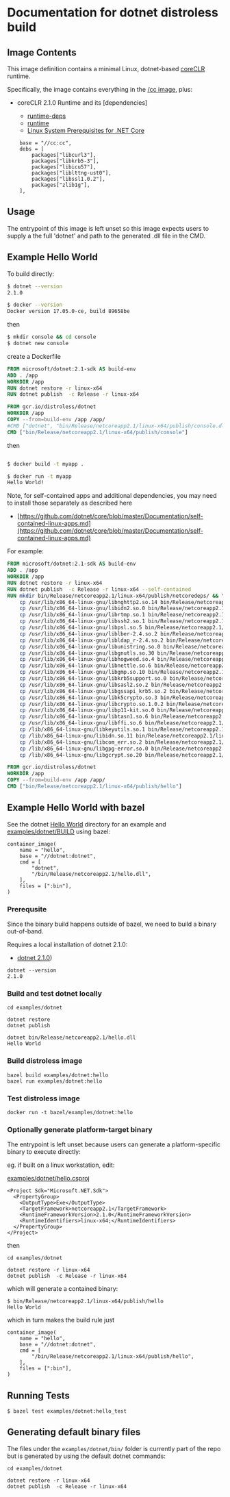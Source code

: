 # Documentation for dotnet distroless build

## Image Contents

This image definition contains a minimal Linux, dotnet-based [coreCLR](https://github.com/dotnet/core) runtime.

Specifically, the image contains everything in the [/cc image](../../cc/README.md), plus:

- coreCLR 2.1.0 Runtime and its [dependencies]

  * [runtime-deps](https://github.com/dotnet/dotnet-docker/blob/master/2.1/runtime-deps/stretch-slim/amd64/Dockerfile)
  * [runtime](https://github.com/dotnet/dotnet-docker/blob/master/2.1/runtime/stretch-slim/amd64/Dockerfile)
  * [Linux System Prerequisites for .NET Core](https://github.com/dotnet/core/blob/master/Documentation/linux-prereqs.md)

```
    base = "//cc:cc",
    debs = [
        packages["libcurl3"],
        packages["libkrb5-3"],
        packages["libicu57"],
        packages["liblttng-ust0"],
        packages["libssl1.0.2"],
        packages["zlib1g"],
    ],
```

## Usage

The entrypoint of this image is left unset so this image expects users to supply a the full 'dotnet' and path to the generated .dll file in the CMD.


## Example Hello World

To build directly:

```bash
$ dotnet --version
2.1.0

$ docker --version
Docker version 17.05.0-ce, build 89658be
```

then

```bash
$ mkdir console && cd console
$ dotnet new console
```

create a Dockerfile

```dockerfile
FROM microsoft/dotnet:2.1-sdk AS build-env
ADD . /app
WORKDIR /app
RUN dotnet restore -r linux-x64
RUN dotnet publish  -c Release -r linux-x64

FROM gcr.io/distroless/dotnet
WORKDIR /app
COPY --from=build-env /app /app/
#CMD ["dotnet", "bin/Release/netcoreapp2.1/linux-x64/publish/console.dll"]
CMD ["bin/Release/netcoreapp2.1/linux-x64/publish/console"]
```

then
```bash

$ docker build -t myapp .

$ docker run -t myapp
Hello World!
```

Note, for self-contained apps and additional dependencies, you may need to install those separately as described here

- [https://github.com/dotnet/core/blob/master/Documentation/self-contained-linux-apps.md](https://github.com/dotnet/core/blob/master/Documentation/self-contained-linux-apps.md)

For example:

```dockerfile
FROM microsoft/dotnet:2.1-sdk AS build-env
ADD . /app
WORKDIR /app
RUN dotnet restore -r linux-x64
RUN dotnet publish  -c Release -r linux-x64 --self-contained
RUN mkdir bin/Release/netcoreapp2.1/linux-x64/publish/netcoredeps/ && \
    cp /usr/lib/x86_64-linux-gnu/libnghttp2.so.14 bin/Release/netcoreapp2.1/linux-x64/publish/netcoredeps/ && \
    cp /usr/lib/x86_64-linux-gnu/libidn2.so.0 bin/Release/netcoreapp2.1/linux-x64/publish/netcoredeps/ && \
    cp /usr/lib/x86_64-linux-gnu/librtmp.so.1 bin/Release/netcoreapp2.1/linux-x64/publish/netcoredeps/ && \
    cp /usr/lib/x86_64-linux-gnu/libssh2.so.1 bin/Release/netcoreapp2.1/linux-x64/publish/netcoredeps/ && \
    cp /usr/lib/x86_64-linux-gnu/libpsl.so.5 bin/Release/netcoreapp2.1/linux-x64/publish/netcoredeps/ && \
    cp /usr/lib/x86_64-linux-gnu/liblber-2.4.so.2 bin/Release/netcoreapp2.1/linux-x64/publish/netcoredeps/ && \
    cp /usr/lib/x86_64-linux-gnu/libldap_r-2.4.so.2 bin/Release/netcoreapp2.1/linux-x64/publish/netcoredeps/ && \
    cp /usr/lib/x86_64-linux-gnu/libunistring.so.0 bin/Release/netcoreapp2.1/linux-x64/publish/netcoredeps/ && \
    cp /usr/lib/x86_64-linux-gnu/libgnutls.so.30 bin/Release/netcoreapp2.1/linux-x64/publish/netcoredeps/ && \
    cp /usr/lib/x86_64-linux-gnu/libhogweed.so.4 bin/Release/netcoreapp2.1/linux-x64/publish/netcoredeps/ && \
    cp /usr/lib/x86_64-linux-gnu/libnettle.so.6 bin/Release/netcoreapp2.1/linux-x64/publish/netcoredeps/ && \
    cp /usr/lib/x86_64-linux-gnu/libgmp.so.10 bin/Release/netcoreapp2.1/linux-x64/publish/netcoredeps/ && \
    cp /usr/lib/x86_64-linux-gnu/libkrb5support.so.0 bin/Release/netcoreapp2.1/linux-x64/publish/netcoredeps/ && \
    cp /usr/lib/x86_64-linux-gnu/libsasl2.so.2 bin/Release/netcoreapp2.1/linux-x64/publish/netcoredeps/ && \
    cp /usr/lib/x86_64-linux-gnu/libgssapi_krb5.so.2 bin/Release/netcoreapp2.1/linux-x64/publish/netcoredeps/ && \
    cp /usr/lib/x86_64-linux-gnu/libk5crypto.so.3 bin/Release/netcoreapp2.1/linux-x64/publish/netcoredeps/ && \
    cp /usr/lib/x86_64-linux-gnu/libcrypto.so.1.0.2 bin/Release/netcoreapp2.1/linux-x64/publish/netcoredeps/ && \
    cp /usr/lib/x86_64-linux-gnu/libp11-kit.so.0 bin/Release/netcoreapp2.1/linux-x64/publish/netcoredeps/ && \
    cp /usr/lib/x86_64-linux-gnu/libtasn1.so.6 bin/Release/netcoreapp2.1/linux-x64/publish/netcoredeps/ && \
    cp /usr/lib/x86_64-linux-gnu/libffi.so.6 bin/Release/netcoreapp2.1/linux-x64/publish/netcoredeps/ && \
    cp /lib/x86_64-linux-gnu/libkeyutils.so.1 bin/Release/netcoreapp2.1/linux-x64/publish/netcoredeps/ && \
    cp /lib/x86_64-linux-gnu/libidn.so.11 bin/Release/netcoreapp2.1/linux-x64/publish/netcoredeps/ && \
    cp /lib/x86_64-linux-gnu/libcom_err.so.2 bin/Release/netcoreapp2.1/linux-x64/publish/netcoredeps/ && \
    cp /lib/x86_64-linux-gnu/libgpg-error.so.0 bin/Release/netcoreapp2.1/linux-x64/publish/netcoredeps/ && \
    cp /lib/x86_64-linux-gnu/libgcrypt.so.20 bin/Release/netcoreapp2.1/linux-x64/publish/netcoredeps/

FROM gcr.io/distroless/dotnet
WORKDIR /app
COPY --from=build-env /app /app/
CMD ["bin/Release/netcoreapp2.1/linux-x64/publish/hello"]
```

## Example Hello World with bazel

See the dotnet [Hello World](../../examples/dotnet/) directory for an example and [examples/dotnet/BUILD](../../examples/dotnet/BUILD) using bazel:

```
container_image(
    name = "hello",
    base = "//dotnet:dotnet",
    cmd = [
        "dotnet",
        "/bin/Release/netcoreapp2.1/hello.dll",
    ],
    files = [":bin"],
)
```

### Prerequsite

Since the binary build happens outside of bazel, we need to build a binary out-of-band.

Requires a local installation of dotnet 2.1.0:

- [dotnet 2.1.0](https://download.microsoft.com/download/1/B/4/1B4DE605-8378-47A5-B01B-2C79D6C55519/dotnet-sdk-2.0.0-linux-x64.tar.gz))


```
dotnet --version
2.1.0
```

### Build and test dotnet locally

```
cd examples/dotnet

dotnet restore
dotnet publish
```

```
dotnet bin/Release/netcoreapp2.1/hello.dll
Hello World
```


### Build distroless image

```
bazel build examples/dotnet:hello
bazel run examples/dotnet:hello
```

### Test distroless image

```
docker run -t bazel/examples/dotnet:hello
```

### Optionally generate platform-target binary

The entrypoint is left unset because users can generate a platform-specific binary to execute directly:

eg. if built on a linux workstation, edit:

[examples/dotnet/hello.csproj](../../examples/dotnet/hello.csproj)

```
<Project Sdk="Microsoft.NET.Sdk">
  <PropertyGroup>
    <OutputType>Exe</OutputType>
    <TargetFramework>netcoreapp2.1</TargetFramework>
    <RuntimeFrameworkVersion>2.1.0</RuntimeFrameworkVersion>
    <RuntimeIdentifiers>linux-x64;</RuntimeIdentifiers>    
  </PropertyGroup>
</Project>
```

then

```
cd examples/dotnet

dotnet restore -r linux-x64
dotnet publish  -c Release -r linux-x64
```

which will generate a contained binary:

```
$ bin/Release/netcoreapp2.1/linux-x64/publish/hello
Hello World
```

which in turn makes the build rule just

```
container_image(
    name = "hello",
    base = "//dotnet:dotnet",
    cmd = [
        "/bin/Release/netcoreapp2.1/linux-x64/publish/hello",
    ],
    files = [":bin"],
)
```

## Running Tests

```
$ bazel test examples/dotnet:hello_test
```


## Generating default binary files

The files under the ```examples/dotnet/bin/``` folder is currently part of the repo but is generated by using the default dotnet commands:

```
cd examples/dotnet

dotnet restore -r linux-x64
dotnet publish  -c Release -r linux-x64
```
